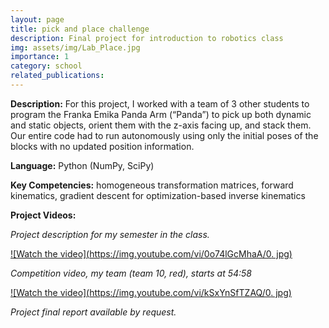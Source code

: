 ```yaml
---
layout: page
title: pick and place challenge
description: Final project for introduction to robotics class
img: assets/img/Lab_Place.jpg
importance: 1
category: school
related_publications:
---
```


**Description:** For this project, I worked with a team of 3 other students to program the Franka Emika Panda Arm (“Panda”) to pick up both dynamic and static objects, orient them with the z-axis facing up, and stack them. Our entire code had to run autonomously using only the initial poses of the blocks with no updated position information.

**Language:** Python (NumPy, SciPy)

**Key Competencies:** homogeneous transformation matrices, forward kinematics, gradient descent for optimization-based inverse kinematics

**Project Videos:**

*Project description for my semester in the class.*

[![Watch the video](https://img.youtube.com/vi/0o74lGcMhaA/0.
jpg)](https://youtu.be/0o74lGcMhaA)  

*Competition video, my team (team 10, red), starts at 54:58*

[![Watch the video](https://img.youtube.com/vi/kSxYnSfTZAQ/0.
jpg)](https://youtu.be/kSxYnSfTZAQ?t=3296)

*Project final report available by request.*
